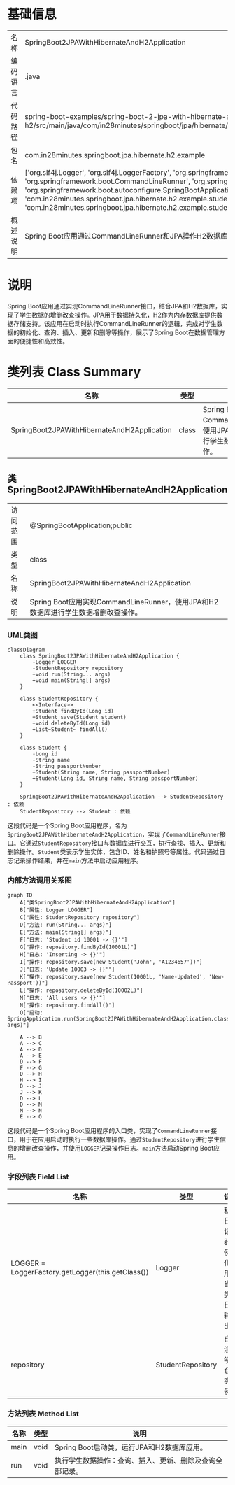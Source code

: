 # 基础信息

|      |      |
|------|------|
| 名称 | SpringBoot2JPAWithHibernateAndH2Application |
| 编码语言 | .java |
| 代码路径 | spring-boot-examples/spring-boot-2-jpa-with-hibernate-and-h2/src/main/java/com/in28minutes/springboot/jpa/hibernate/h2/example/SpringBoot2JPAWithHibernateAndH2Application.java |
| 包名 | com.in28minutes.springboot.jpa.hibernate.h2.example |
| 依赖项 | ['org.slf4j.Logger', 'org.slf4j.LoggerFactory', 'org.springframework.beans.factory.annotation.Autowired', 'org.springframework.boot.CommandLineRunner', 'org.springframework.boot.SpringApplication', 'org.springframework.boot.autoconfigure.SpringBootApplication', 'com.in28minutes.springboot.jpa.hibernate.h2.example.student.Student', 'com.in28minutes.springboot.jpa.hibernate.h2.example.student.StudentRepository'] |
| 概述说明 | Spring Boot应用通过CommandLineRunner和JPA操作H2数据库，实现学生数据增删改查。 |

# 说明

Spring Boot应用通过实现CommandLineRunner接口，结合JPA和H2数据库，实现了学生数据的增删改查操作。JPA用于数据持久化，H2作为内存数据库提供数据存储支持。该应用在启动时执行CommandLineRunner的逻辑，完成对学生数据的初始化、查询、插入、更新和删除等操作，展示了Spring Boot在数据管理方面的便捷性和高效性。

# 类列表 Class Summary

| 名称   | 类型  | 说明 |
|-------|------|-------------|
| SpringBoot2JPAWithHibernateAndH2Application | class | Spring Boot应用实现CommandLineRunner，使用JPA和H2数据库进行学生数据增删改查操作。 |



## 类 SpringBoot2JPAWithHibernateAndH2Application

|      |      |
|------|------|
| 访问范围 | @SpringBootApplication;public |
| 类型 | class |
| 名称 | SpringBoot2JPAWithHibernateAndH2Application |
| 说明 | Spring Boot应用实现CommandLineRunner，使用JPA和H2数据库进行学生数据增删改查操作。 |


### UML类图

```mermaid
classDiagram
    class SpringBoot2JPAWithHibernateAndH2Application {
        -Logger LOGGER
        -StudentRepository repository
        +void run(String... args)
        +void main(String[] args)
    }

    class StudentRepository {
        <<Interface>>
        +Student findById(Long id)
        +Student save(Student student)
        +void deleteById(Long id)
        +List~Student~ findAll()
    }

    class Student {
        -Long id
        -String name
        -String passportNumber
        +Student(String name, String passportNumber)
        +Student(Long id, String name, String passportNumber)
    }

    SpringBoot2JPAWithHibernateAndH2Application --> StudentRepository : 依赖
    StudentRepository --> Student : 依赖
```

这段代码是一个Spring Boot应用程序，名为`SpringBoot2JPAWithHibernateAndH2Application`，实现了`CommandLineRunner`接口。它通过`StudentRepository`接口与数据库进行交互，执行查找、插入、更新和删除操作。`Student`类表示学生实体，包含ID、姓名和护照号等属性。代码通过日志记录操作结果，并在`main`方法中启动应用程序。


### 内部方法调用关系图

```mermaid
graph TD
    A["类SpringBoot2JPAWithHibernateAndH2Application"]
    B["属性: Logger LOGGER"]
    C["属性: StudentRepository repository"]
    D["方法: run(String... args)"]
    E["方法: main(String[] args)"]
    F["日志: 'Student id 10001 -> {}'"]
    G["操作: repository.findById(10001L)"]
    H["日志: 'Inserting -> {}'"]
    I["操作: repository.save(new Student('John', 'A1234657'))"]
    J["日志: 'Update 10003 -> {}'"]
    K["操作: repository.save(new Student(10001L, 'Name-Updated', 'New-Passport'))"]
    L["操作: repository.deleteById(10002L)"]
    M["日志: 'All users -> {}'"]
    N["操作: repository.findAll()"]
    O["启动: SpringApplication.run(SpringBoot2JPAWithHibernateAndH2Application.class, args)"]

    A --> B
    A --> C
    A --> D
    A --> E
    D --> F
    F --> G
    D --> H
    H --> I
    D --> J
    J --> K
    D --> L
    D --> M
    M --> N
    E --> O
```

这段代码是一个Spring Boot应用程序的入口类，实现了`CommandLineRunner`接口，用于在应用启动时执行一些数据库操作。通过`StudentRepository`进行学生信息的增删改查操作，并使用`LOGGER`记录操作日志。`main`方法启动Spring Boot应用。

### 字段列表 Field List

| 名称  | 类型  | 说明 |
|-------|-------|------|
| LOGGER = LoggerFactory.getLogger(this.getClass()) | Logger | 私有日志记录器实例化，用于当前类的日志输出。 |
| repository | StudentRepository | 自动注入学生仓库实例。 |

### 方法列表 Method List

| 名称  | 类型  | 说明 |
|-------|-------|------|
| main | void | Spring Boot启动类，运行JPA和H2数据库应用。 |
| run | void | 执行学生数据操作：查询、插入、更新、删除及查询全部记录。 |




